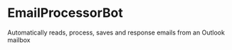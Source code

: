 # EmailProcessorBot
Automatically reads, process, saves and response emails from an Outlook mailbox
